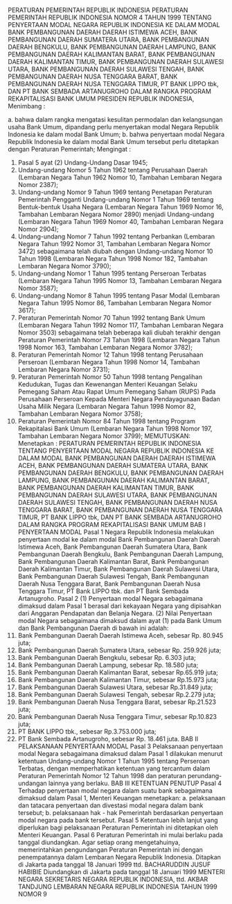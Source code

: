  PERATURAN PEMERINTAH REPUBLIK INDONESIA PERATURAN PEMERINTAH REPUBLIK INDONESIA NOMOR 4 TAHUN 1999 TENTANG PENYERTAAN MODAL NEGARA REPUBLIK INDONESIA KE DALAM MODAL BANK PEMBANGUNAN DAERAH DAERAH ISTIMEWA ACEH, BANK PEMBANGUNAN DAERAH SUMATERA UTARA, BANK PEMBANGUNAN DAERAH BENGKULU, BANK PEMBANGUNAN DAERAH LAMPUNG, BANK PEMBANGUNAN DAERAH KALIMANTAN BARAT, BANK PEMBANGUNAN DAERAH KALIMANTAN TIMUR, BANK PEMBANGUNAN DAERAH SULAWESI UTARA, BANK PEMBANGUNAN DAERAH SULAWESI TENGAH, BANK PEMBANGUNAN DAERAH NUSA TENGGARA BARAT, BANK PEMBANGUNAN DAERAH NUSA TENGGARA TIMUR, PT BANK LIPPO tbk, DAN PT BANK SEMBADA ARTANUGROHO DALAM RANGKA PROGRAM REKAPITALISASI BANK UMUM PRESIDEN REPUBLIK INDONESIA,
Menimbang :

a. bahwa dalam rangka mengatasi kesulitan permodalan dan kelangsungan usaha Bank Umum, dipandang perlu menyertakan modal Negara Republik Indonesia ke dalam modal Bank Umum;
b. bahwa penyertaan modal Negara Republik Indonesia ke dalam modal Bank Umum tersebut perlu ditetapkan dengan Peraturan Pemerintah;
Mengingat :

1. Pasal 5 ayat (2) Undang-Undang Dasar 1945;
2. Undang-undang Nomor 5 Tahun 1962 tentang Perusahaan Daerah (Lembaran Negara Tahun 1962 Nomor 10, Tambahan Lembaran Negara Nomor 2387);
3. Undang-undang Nomor 9 Tahun 1969 tentang Penetapan Peraturan Pemerintah Pengganti Undang-undang Nomor 1 Tahun 1969 tentang Bentuk-bentuk Usaha Negara (Lembaran Negara Tahun 1969 Nomor 16, Tambahan Lembaran Negara Nomor 2890) menjadi Undang-undang (Lembaran Negara Tahun 1969 Nomor 40, Tambahan Lembaran Negara Nomor 2904);
4. Undang-undang Nomor 7 Tahun 1992 tentang Perbankan (Lembaran Negara Tahun 1992 Nomor 31, Tambahan Lembaran Negara Nomor 3472) sebagaimana telah diubah dengan Undang-undang Nomor 10 Tahun 1998 (Lembaran Negara Tahun 1998 Nomor 182, Tambahan Lembaran Negara Nomor 3790);
5. Undang-undang Nomor 1 Tahun 1995 tentang Perseroan Terbatas (Lembaran Negara Tahun 1995 Nomor 13, Tambahan Lembaran Negara Nomor 3587);
6. Undang-undang Nomor 8 Tahun 1995 tentang Pasar Modal (Lembaran Negara Tahun 1995 Nomor 86, Tambahan Lembaran Negara Nomor 3617);
7. Peraturan Pemerintah Nomor 70 Tahun 1992 tentang Bank Umum (Lembaran Negara Tahun 1992 Nomor 117, Tambahan Lembaran Negara Nomor 3503) sebagaimana telah beberapa kali diubah terakhir dengan Peraturan Pemerintah Nomor 73 Tahun 1998 (Lembaran Negara Tahun 1998 Nomor 163, Tambahan Lembaran Negara Nomor 3782);
8. Peraturan Pemerintah Nomor 12 Tahun 1998 tentang Perusahaan Perseroan (Lembaran Negara Tahun 1998 Nomor 14, Tambahan Lembaran Negara Nomor 3731);
9. Peraturan Pemerintah Nomor 50 Tahun 1998 tentang Pengalihan Kedudukan, Tugas dan Kewenangan Menteri Keuangan Selaku Pemegang Saham Atau Rapat Umum Pemegang Saham (RUPS) Pada Perusahaan Perseroan Kepada Menteri Negara Pendayagunaan Badan Usaha Milik Negara (Lembaran Negara Tahun 1998 Nomor 82, Tambahan Lembaran Negara Nomor 3758);
10. Peraturan Pemerintah Nomor 84 Tahun 1998 tentang Program Rekapitalasi Bank Umum (Lembaran Negara Tahun 1998 Nomor 197, Tambahan Lembaran Negara Nomor 3799);
MEMUTUSKAN:
 Menetapkan : PERATURAN PEMERINTAH REPUBLIK INDONESIA TENTANG PENYERTAAN MODAL NEGARA REPUBLIK INDONESIA KE DALAM MODAL BANK PEMBANGUNAN DAERAH DAERAH ISTIMEWA ACEH, BANK PEMBANGUNAN DAERAH SUMATERA UTARA, BANK PEMBANGUNAN DAERAH BENGKULU, BANK PEMBANGUNAN DAERAH LAMPUNG, BANK PEMBANGUNAN DAERAH KALIMANTAN BARAT, BANK PEMBANGUNAN DAERAH KALIMANTAN TIMUR, BANK PEMBANGUNAN DAERAH SULAWESI UTARA, BANK PEMBANGUNAN DAERAH SULAWESI TENGAH, BANK PEMBANGUNAN DAERAH NUSA TENGGARA BARAT, BANK PEMBANGUNAN DAERAH NUSA TENGGARA TIMUR, PT BANK LIPPO tbk, DAN PT BANK SEMBADA ARTANUGROHO DALAM RANGKA PROGRAM REKAPITALISASI BANK UMUM
BAB I PENYERTAAN MODAL
Pasal 1
Negara Republik Indonesia melakukan penyertaan modal ke dalam modal Bank Pembangunan Daerah Daerah Istimewa Aceh, Bank Pembangunan Daerah Sumatera Utara, Bank Pembangunan Daerah Bengkulu, Bank Pembangunan Daerah Lampung, Bank Pembangunan Daerah Kalimantan Barat, Bank Pembangunan Daerah Kalimantan Timur, Bank Pembangunan Daerah Sulawesi Utara, Bank Pembangunan Daerah Sulawesi Tengah, Bank Pembangunan Daerah Nusa Tenggara Barat, Bank Pembangunan Daerah Nusa Tenggara Timur, PT Bank LIPPO tbk. dan PT Bank Sembada Artanugroho.
Pasal 2
(1) Penyertaan modal Negara sebagaimana dimaksud dalam Pasal 1 berasal dari kekayaan Negara yang dipisahkan dari Anggaran Pendapatan dan Belanja Negara.
(2) Nilai Penyertaan modal Negara sebagaimana dimaksud dalam ayat (1) pada Bank Umum dan Bank Pembangunan Daerah di bawah ini adalah:
1. Bank Pembangunan Daerah Daerah Istimewa Aceh, sebesar Rp. 80.945 juta;
2. Bank Pembangunan Daerah Sumatera Utara, sebesar Rp. 259.926 juta;
3. Bank Pembangunan Daerah Bengkulu, sebesar Rp. 6.303 juta;
4. Bank Pembangunan Daerah Lampung, sebesar Rp. 18.580 juta;
5. Bank Pembangunan Daerah Kalimantan Barat, sebesar Rp.65.919 juta;
6. Bank Pembangunan Daerah Kalimantan Timur, sebesar Rp.15.973 juta;
7. Bank Pembangunan Daerah Sulawesi Utara, sebesar Rp.31.849 juta;
8. Bank Pembangunan Daerah Sulawesi Tengah, sebesar Rp.2.279 juta;
9. Bank Pembangunan Daerah Nusa Tenggara Barat, sebesar Rp.21.523 juta;
10. Bank Pembangunan Daerah Nusa Tenggara Timur, sebesar Rp.10.823 juta;
11. PT BANK LIPPO tbk., sebesar Rp.3.753.000 juta;
12. PT Bank Sembada Artanugroho, sebesar Rp. 18.461 juta.
BAB II PELAKSANAAN PENYERTAAN MODAL
Pasal 3
Pelaksanaan penyertaan modal Negara sebagaimana dimaksud dalam Pasal 1 dilakukan menurut ketentuan Undang-undang Nomor 1 Tahun 1995 tentang Perseroan Terbatas, dengan memperhatikan ketentuan yang tercantum dalam Peraturan Pemerintah Nomor 12 Tahun 1998 dan peraturan perundang-undangan lainnya yang berlaku.
BAB III KETENTUAN PENUTUP
Pasal 4
Terhadap penyertaan modal negara dalam suatu bank sebagaimana dimaksud dalam Pasal 1, Menteri Keuangan menetapkan:
a. pelaksanaan dan tatacara penyertaan dan divestasi modal negara dalam bank tersebut;
b. pelaksanaan hak - hak Pemerintah berdasarkan penyertaan modal negara pada bank tersebut.
Pasal 5
Ketentuan lebih lanjut yang diperlukan bagi pelaksanaan Peraturan Pemerintah ini ditetapkan oleh Menteri Keuangan.
Pasal 6
Peraturan Pemerintah ini mulai berlaku pada tanggal diundangkan.
Agar setiap orang mengetahuinya, memerintahkan pengundangan Peraturan Pemerintah ini dengan penempatannya dalam Lembaran Negara Republik Indonesia. Ditapkan di Jakarta pada tanggal 18 Januari 1999 ttd. BACHARUDDIN JUSUF HABIBIE Diundangkan di Jakarta pada tanggal 18 Januari 1999 MENTERI NEGARA SEKRETARIS NEGARA REPUBLIK INDONESIA, ttd. AKBAR TANDJUNG LEMBARAN NEGARA REPUBLIK INDONESIA TAHUN 1999 NOMOR 9